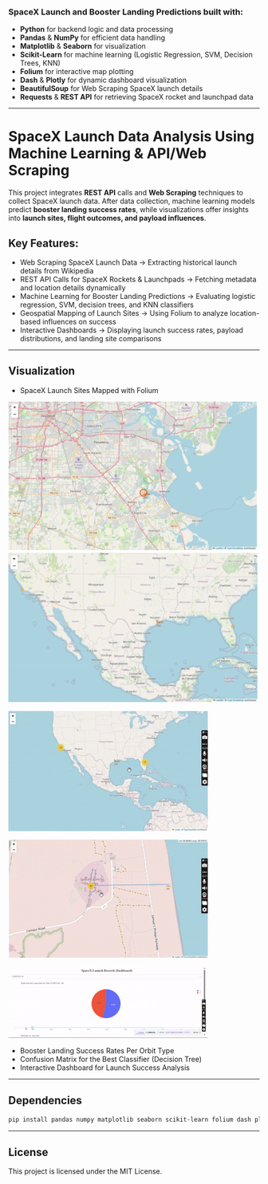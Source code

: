 ### SpaceX Launch and Booster Landing Predictions built with:  
- **Python** for backend logic and data processing  
- **Pandas** & **NumPy** for efficient data handling  
- **Matplotlib** & **Seaborn** for visualization  
- **Scikit-Learn** for machine learning (Logistic Regression, SVM, Decision Trees, KNN)  
- **Folium** for interactive map plotting  
- **Dash** & **Plotly** for dynamic dashboard visualization  
- **BeautifulSoup** for Web Scraping SpaceX launch details  
- **Requests** & **REST API** for retrieving SpaceX rocket and launchpad data  

---

# SpaceX Launch Data Analysis Using Machine Learning & API/Web Scraping  

This project integrates **REST API** calls and **Web Scraping** techniques to collect SpaceX launch data. After data collection, machine learning models predict **booster landing success rates**, while visualizations offer insights into **launch sites, flight outcomes, and payload influences**.  

## Key Features:  
- Web Scraping SpaceX Launch Data → Extracting historical launch details from Wikipedia  
- REST API Calls for SpaceX Rockets & Launchpads → Fetching metadata and location details dynamically  
- Machine Learning for Booster Landing Predictions → Evaluating logistic regression, SVM, decision trees, and KNN classifiers  
- Geospatial Mapping of Launch Sites → Using Folium to analyze location-based influences on success  
- Interactive Dashboards → Displaying launch success rates, payload distributions, and landing site comparisons  

---

## Visualization 

- SpaceX Launch Sites Mapped with Folium
  
<img src="Plot-Images/Map1.jpeg" width="500"/>

<img src="Plot-Images/Map2.jpeg" width="500"/>

![Map3](Plot-Images/Map3.gif)

![Map4](Plot-Images/Map4.gif) 

![Map5](Plot-Images/Map5.gif)  

- Booster Landing Success Rates Per Orbit Type
- Confusion Matrix for the Best Classifier (Decision Tree)
- Interactive Dashboard for Launch Success Analysis

---

## Dependencies 

```bash
pip install pandas numpy matplotlib seaborn scikit-learn folium dash plotly requests beautifulsoup4
```

---

## License 

This project is licensed under the MIT License.
